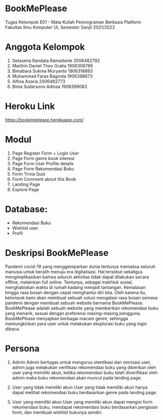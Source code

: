 # BookMePlease
Tugas Kelompok E01 - Mata Kuliah Pemrograman Berbasis Platform
Fakultas Ilmu Komputer UI, Semester Ganjil 2021/2022

# Anggota Kelompok 
1. Setasena Randata Ramadanie 2006482792
2. Marthin Daniel Theo Gratia  1906306786
3. Bimabara Sukma Muryanto 1906318893
4. Muhammad Faras Baginda 1906398673
5. Alfina Azaria 2006482773
6. Bima Sudarsono Adinsa 1906399083

# Heroku Link
https://bookmeplease.herokuapp.com/

# Modul
1. Page Register Form + Login User
2. Page Form genre book interest
3. Page Form User Profile details
4. Page Form Rekomendasi Buku
5. Form Trivia Quiz 
6. Form Comment about this Book
7. Landing Page
8. Explore Page

# Database: 
- Rekomendasi Buku
- Wishlist user
- Profil

# Deskripsi BookMePlease
Pandemi covid-19 yang menggemparkan dunia tentunya memaksa seluruh manusia untuk beralih menuju era digitalisasi. Hal tersebut sekaligus mengimplikasikan bahwa seluruh aktivitas tidak dapat dilakukan secara offline, melainkan full online. Tentunya, sebagai makhluk sosial, menghabiskan waktu di rumah kadang menjadi tantangan. Kemalasan hingga rasa bosan dengan cepat menghantui diri kita. Oleh karena itu, kelompok kami akan membuat sebuah solusi mengatasi rasa bosan semasa pandemi dengan membuat sebuah website bernama BookMePlease. BookMePlease adalah sebuah website yang memberikan rekomendasi buku yang menarik, sesuai dengan preferensi masing-masing pengguna. BookMePlease  menyajikan berbagai macam genre, sehingga memungkinkan para user untuk melakukan eksplorasi buku yang ingin dibaca.


# Persona
1. Admin
Admin bertugas untuk mengurus otentikasi dan otorisasi user, admin juga melakukan verifikasi rekomendasi buku yang diberikan oleh user yang memiliki akun, ketika rekomendasi buku telah diverifikasi oleh admin maka buku rekomendasi akan muncul pada landing page.

2. User yang tidak memiliki akun
User yang tidak memiliki akun hanya dapat melihat rekomendasi buku berdasarkan genre pada landing page.

3. User yang memiliki akun
User yang memiliki akun dapat mengisi form rekomendasi buku, mendapat rekomendasi buku berdasarkan pengisian form,  dan membuat wishlist bukunya sendiri.
